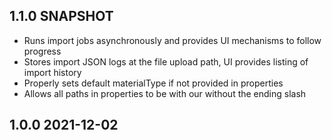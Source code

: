 ## 1.1.0 SNAPSHOT

* Runs import jobs asynchronously and provides UI mechanisms to follow progress
* Stores import JSON logs at the file upload path, UI provides listing of import history
* Properly sets default materialType if not provided in properties
* Allows all paths in properties to be with our without the ending slash

## 1.0.0 2021-12-02
